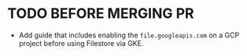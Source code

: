 # TODO BEFORE MERGING PR

- Add guide that includes enabling the `file.googleapis.com` on a GCP project before using Filestore via GKE.
